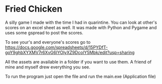 # Fried Chicken
 A silly game I made with the time I had in quarintine. You can look at other's scores on an excel sheet as well. 
 It was made with Python and Pygame and uses some gspread to post the scores.

To see your's and everyone's scores go to https://docs.google.com/spreadsheets/d/15PYDfT-goY9ghbXYXMV7r6XvG6IYOlyXZ9DcolY5Mbk/edit?usp=sharing

All the assets are available in a folder if you want to use them. A friend of mine and myself drew everything you see.

To run the program just open the file and run the main.exe (Application file)